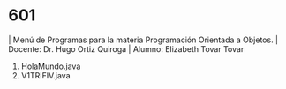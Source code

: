 # 601

| Menú de Programas para la materia Programación Orientada a Objetos.
| Docente: Dr. Hugo Ortiz Quiroga 
| Alumno: Elizabeth Tovar Tovar 

1. HolaMundo.java
2. V1TRIFIV.java
